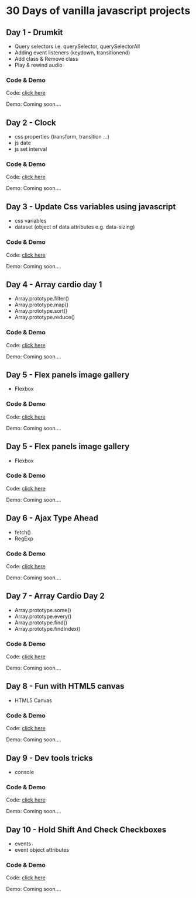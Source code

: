 # 30 Days of vanilla javascript projects

## Day 1 - Drumkit
- Query selectors i.e. querySelector, querySelectorAll
- Adding event listeners (keydown, transitionend)
- Add class & Remove class
- Play & rewind audio

### Code & Demo
Code: [click here](https://github.com/DMKCode/js_javascript_30/tree/master/js_drumkit)

Demo: Coming soon.... 

## Day 2 - Clock
- css properties (transform, transition ...)
- js date
- js set interval

### Code & Demo
Code: [click here](https://github.com/DMKCode/js_javascript_30/tree/master/js_clock)

Demo: Coming soon.... 

## Day 3 - Update Css variables using javascript
- css variables
- dataset (object of data attributes e.g. data-sizing)

### Code & Demo
Code: [click here](https://github.com/DMKCode/js_javascript_30/tree/master/js_update_css_variables)

Demo: Coming soon.... 

## Day 4 - Array cardio day 1 
- Array.prototype.filter()
- Array.prototype.map()
- Array.prototype.sort() 
- Array.prototype.reduce()

### Code & Demo
Code: [click here](https://github.com/DMKCode/js_javascript_30/tree/master/04-array_cardio_day_1)

Demo: Coming soon.... 

## Day 5 - Flex panels image gallery
- Flexbox

### Code & Demo
Code: [click here](https://github.com/DMKCode/js_javascript_30/tree/master/05_flex_panels_Image_gallery)

Demo: Coming soon.... 

## Day 5 - Flex panels image gallery
- Flexbox

### Code & Demo
Code: [click here](https://github.com/DMKCode/js_javascript_30/tree/master/05_flex_panels_Image_gallery)

Demo: Coming soon.... 

## Day 6 - Ajax Type Ahead
- fetch() 
- RegExp

### Code & Demo
Code: [click here](https://github.com/DMKCode/js_javascript_30/tree/master/06-ajax_type_ahead)

Demo: Coming soon.... 

## Day 7 - Array Cardio Day 2
- Array.prototype.some()
- Array.prototype.every()
- Array.prototype.find()
- Array.prototype.findIndex()

### Code & Demo
Code: [click here](https://github.com/DMKCode/js_javascript_30/tree/master/07-array_cardio_day_2)

Demo: Coming soon.... 

## Day 8 - Fun with HTML5 canvas
- HTML5 Canvas 

### Code & Demo
Code: [click here](https://github.com/DMKCode/js_javascript_30/tree/master/08-fun_with_html5_canvas)

Demo: Coming soon.... 

## Day 9 - Dev tools tricks
- console 

### Code & Demo
Code: [click here](https://github.com/DMKCode/js_javascript_30/tree/master/09-dev_tool_tricks)

Demo: Coming soon.... 

## Day 10 - Hold Shift And Check Checkboxes
- events
- event object attributes

### Code & Demo
Code: [click here](https://github.com/DMKCode/js_javascript_30/tree/master/10-hold_shift_and_check_checkboxes)

Demo: Coming soon.... 